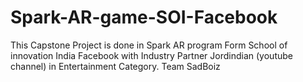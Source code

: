 # Spark-AR-game-SOI-Facebook
This Capstone Project is done  in Spark AR program Form School of innovation India Facebook with Industry Partner Jordindian (youtube channel) in Entertainment Category. Team SadBoiz 
